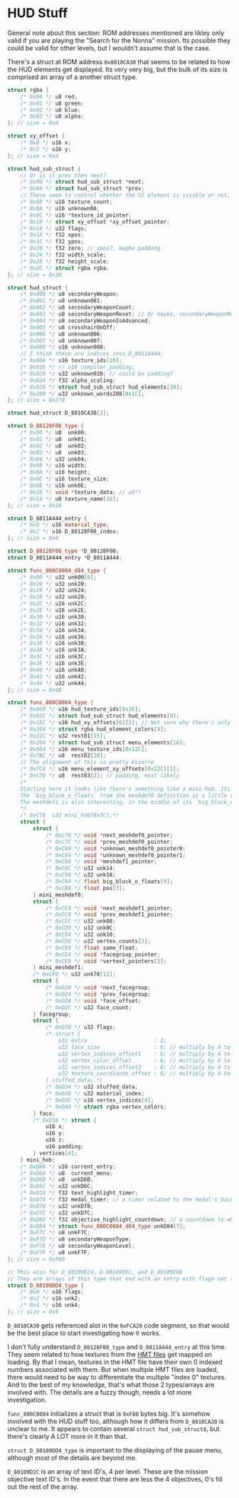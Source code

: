# HUD Stuff

General note about this section: ROM addresses mentioned are likley only valid if you are playing the "Search for the Nonna" mission.
Its possible they could be valid for other levels, but I wouldn't assume that is the case.

There's a struct at ROM address `0x8010CA30` that seems to be related to how the HUD elements get displayed.
Its very very big, but the bulk of its size is comprised an array of a another struct type.

```cpp
struct rgba {
    /* 0x00 */ u8 red;
    /* 0x01 */ u8 green;
    /* 0x02 */ u8 blue;
    /* 0x03 */ u8 alpha;
}; // size = 0x4

struct xy_offset {
    /* 0x0 */ u16 x;
    /* 0x2 */ u16 y;
}; // size = 0x4

struct hud_sub_struct {
    // Or is it prev then next?
    /* 0x00 */ struct hud_sub_struct *next;
    /* 0x04 */ struct hud_sub_struct *prev;
    // These seem to control whether the UI element is visible or not, somehow
    /* 0x08 */ u16 texture_count;
    /* 0x0A */ u16 unknown0A;
    /* 0x0C */ u16 *texture_id_pointer;
    /* 0x10 */ struct xy_offset *xy_offset_pointer;
    /* 0x14 */ u32 flags;
    /* 0x18 */ f32 xpos;
    /* 0x1C */ f32 ypos;
    /* 0x20 */ f32 zero; // zpos?, maybe padding
    /* 0x24 */ f32 width_scale;
    /* 0x28 */ f32 height_scale;
    /* 0x2C */ struct rgba rgba;
}; // size = 0x30

struct hud_struct {
    /* 0x000 */ u8 secondaryWeapon;
    /* 0x001 */ u8 unknown001;
    /* 0x002 */ u8 secondaryWeaponCount;
    /* 0x003 */ u8 secondaryWeaponReset; // Or maybe, secondaryWeaponMax?
    /* 0x004 */ u8 secondaryWeaponIsAdvanced;
    /* 0x005 */ u8 crosshairOnOff;
    /* 0x006 */ u8 unknown006;
    /* 0x007 */ u8 unknown007;
    /* 0x008 */ u16 unknown008;
    // I think these are indices into D_8011A444;
    /* 0x00A */ u16 texture_ids[10];
    /* 0x01E */ // u16 compiler_padding;
    /* 0x020 */ u32 unknown020; // could be padding?
    /* 0x024 */ f32 alpha_scaling;
    /* 0x028 */ struct hud_sub_struct hud_elements[10];
    /* 0x208 */ u32 unknown_words208[0x1C];
}; // size = 0x278

struct hud_struct D_8010CA30[2];

struct D_80128F08_type {
    /* 0x00 */ u8  unk00;
    /* 0x01 */ u8  unk01;
    /* 0x02 */ u8  unk02;
    /* 0x03 */ u8  unk03;
    /* 0x04 */ u32 unk04;
    /* 0x08 */ u16 width;
    /* 0x0A */ u16 height;
    /* 0x0C */ u16 texture_size;
    /* 0x0E */ u16 unk0E;
    /* 0x10 */ void *texture_data; // u8*?
    /* 0x14 */ u8 texture_name[16];
}; // size = 0x24

struct D_8011A444_entry {
    /* 0x0 */ u16 material_type;
    /* 0x2 */ u16 D_80128F08_index;
}; // size = 0x4

struct D_80128F08_type *D_80128F08;
struct D_8011A444_entry *D_8011A444;

struct func_800C0084_d84_type {
    /* 0x00 */ u32 unk00[8];
    /* 0x20 */ u32 unk20;
    /* 0x24 */ u32 unk24;
    /* 0x28 */ u32 unk28;
    /* 0x2C */ u16 unk2C;
    /* 0x2E */ u16 unk2E;
    /* 0x30 */ u16 unk30;
    /* 0x32 */ u16 unk32;
    /* 0x34 */ u16 unk34;
    /* 0x36 */ u16 unk36;
    /* 0x38 */ u16 unk38;
    /* 0x3A */ u16 unk3A;
    /* 0x3C */ u16 unk3C;
    /* 0x3E */ u16 unk3E;
    /* 0x40 */ u16 unk40;
    /* 0x42 */ u16 unk42;
    /* 0x44 */ u32 unk44;
}; // size = 0x48

struct func_800C0084_type {
    /* 0x000 */ u16 hud_texture_ids[0x1E];
    /* 0x03C */ struct hud_sub_struct hud_elements[9];
    /* 0x1EC */ u16 hud_xy_offsets[6][2]; // Not sure why there's only 6 of these but 9 hud elements
    /* 0x204 */ struct rgba hud_element_colors[9];
    /* 0x22C */ u32 rest01[15];
    /* 0x264 */ struct hud_sub_struct menu_elements[16];
    /* 0x564 */ u16 menu_texture_ids[0x12C];
    /* 0x7BC */ u8  rest02[10];
    // The alignment of this is pretty bizarre
    /* 0x7C6 */ u16 menu_element_xy_offsets[0x12C][2];
    /* 0xC76 */ u8  rest03[2]; // padding, most likely
    /*
    Starting here it looks like there's something like a mini-hob. Its related to the dimming effect on the pause screen.
    The `big_block_o_floats` from the meshdef0 definition is a little small in this case though, only 14 floats instead of 28
    The meshdef1 is also interesting, in the middle of its `big_block_o_floats` there's a pointer of some kind, so that's probably undersized too
    */
    /* 0xC78  u32 mini_hob[0x3C];*/
    struct {
        struct {
            /* 0xC78 */ void *next_meshdef0_pointer;
            /* 0xC7C */ void *prev_meshdef0_pointer;
            /* 0xC80 */ void *unknown_meshdef0_pointer0;
            /* 0xC84 */ void *unknown_meshdef0_pointer1;
            /* 0xC88 */ void *meshdef1_pointer;
            /* 0xC8C */ u32 unk14;
            /* 0xC90 */ u32 unk18;
            /* 0xC94 */ float big_block_o_floats[9];
            /* 0xCB8 */ float pos[3];
        } mini_meshdef0;
        struct {
            /* 0xCC4 */ void *next_meshdef1_pointer;
            /* 0xCC8 */ void *prev_meshdef1_pointer;
            /* 0xCCC */ u32 unk08;
            /* 0xCD0 */ u32 unk0C;
            /* 0xCD4 */ u32 unk10;
            /* 0xCD8 */ u32 vertex_counts[2];
            /* 0xCE0 */ float some_float;
            /* 0xCE4 */ void *facegroup_pointer;
            /* 0xCE8 */ void *vertext_pointers[2];
        } mini_meshdef1;
        /* 0xCF0 */ u32 unk78[12];
        struct {
            /* 0xD20 */ void *next_facegroup;
            /* 0xD24 */ void *prev_facegroup;
            /* 0xD28 */ void *face_offset;
            /* 0xD2C */ u32 face_count;
        } facegroup;
        struct {
            /* 0xD30 */ u32 flags;
            /* struct {
                u32 extra                     : 2;
                u32 face_size                 : 6; // multiply by 4 to get the actual size
                u32 vertex_indices_offset1    : 6; // multiply by 4 to get the actual offset
                u32 vertex_color_offset       : 6; // multiply by 4 to get the actual offset
                u32 vertex_indices_offset2    : 6; // multiply by 4 to get the actual offset
                u32 texture_coordiante_offset : 6; // multiply by 4 to get the actual offset
            } stuffed_data; */
            /* 0xD34 */ u32 stuffed_data;
            /* 0xD38 */ u32 material_index;
            /* 0xD3C */ u16 vertex_indices[4];
            /* 0xD44 */ struct rgba vertex_colors;
        } face;
        /* 0xD58 */ struct {
            u16 x;
            u16 y;
            u16 z;
            u16 padding;
        } vertices[4];
    } mini_hob;
    /* 0xD68 */ u16 current_entry;
    /* 0xD6A */ u8  current_menu;
    /* 0xD6B */ u8  unkD6B;
    /* 0xD6C */ u32 unkD6C;
    /* 0xD70 */ f32 text_highlight_timer;
    /* 0xD74 */ f32 medal_timer; // a timer related to the medal's back-and-forth rotation
    /* 0xD78 */ u32 unkD78;
    /* 0xD7C */ u32 unkD7C;
    /* 0xD80 */ f32 objective_highlight_countdown; // a countdown to when the objectives should be highlighted, the hilighting uses the same time as the menu selection
    /* 0xD84 */ struct func_800C0084_d84_type unkD84[7];
    /* 0xF7C */ u8 unkF7C;
    /* 0xF7D */ u8 secondaryWeaponType;
    /* 0xF7E */ u8 secondaryWeaponLevel;
    /* 0xF7F */ u8 unkF7F;
}; // size = 0xF80

// This also for D_80109E24, D_80109EEC, and D_80109E68
// They are arrays of this type that end with an entry with flags set to 0xFFFF and the rest 0
struct D_80109DD4_type {
    /* 0x0 */ u16 flags;
    /* 0x2 */ u16 unk2;
    /* 0x4 */ u16 unk4;
}; // size = 0x6
```

`D_8010CA30` gets referenced alot in the `0xFCA20` code segment, so that would be the best place to start investigating how it works.

I don't fully understand `D_80128F08_type` and `D_8011A444_entry` at this time.
They seem related to how textures from the [HMT files](/docs/hmt_files/hmt_files.md) get mapped on loading.
By that I mean, textures in the HMT file have their own 0 indexed numbers associated with them.
But when multiple HMT files are loaded, there would need to be way to differentiate the multiple "index 0" textures.
And to the best of my knowledge, that's what those 2 types/arrays are involved with.
The details are a fuzzy though, needs a lot more investigation.

`func_800C0084` initializes a struct that is `0xF80` bytes big.
It's somehow involved with the HUD stuff too, although how it differs from `D_8010CA30` is unclear to me.
It appears to contain several `struct hud_sub_struct`s, but there's clearly A LOT more in it than that.

`struct D_80109DD4_type` is important to the displaying of the pause menu, although most of the details are beyond me.

`D_80109D2C` is an array of text ID's, 4 per level.
These are the mission objective text ID's.
In the event that there are less the 4 objectives, 0's fill out the rest of the array.
